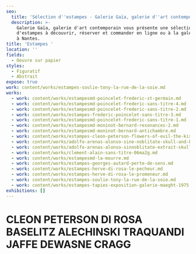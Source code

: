 ```yaml
---
seo:
  title: 'Sélection d''estampes - Galerie Gaïa, galerie d''art contemporain'
  description: >-
    Galerie Gaïa, galerie d'art contemporain vous présente une sélection
    d'estampes à découvrir, réserver et commander en ligne ou à la galerie d'art
    à Nantes.
title: 'Estampes '
location: ''
fields:
  - Oeuvre sur papier
styles:
  - Figuratif
  - Abstrait
expose: true
work: content/works/estampes-soulie-tony-la-rue-de-la-soie.md
works:
  - work: content/works/estampesmd-poincelet-frederic-st-germain.md
  - work: content/works/estampesmd-poincelet-frederic-sans-titre-4.md
  - work: content/works/estampesmd-poincelet-frederic-sans-titre-2.md
  - work: content/works/estampes-frederic-poincelet-sans-titre-3.md
  - work: content/works/estampesmd-poincelet-frederic-sans-titre-1.md
  - work: content/works/estampesmd-moninot-bernard-resonances-2.md
  - work: content/works/estampesmd-moninot-bernard-antichambre.md
  - work: content/works/estampes-cleon-peterson-flowers-of-evil-the-kiss-white.md
  - work: content/works/adolfo-arenas-alonso-sine-noblitate-skull-and-bird.md
  - work: content/works/adolfo-arenas-alonso-sinnoblitate-extrait-skull-and-bird.md
  - work: content/works/clement-alain-sans-titre-06ma2g.md
  - work: content/works/estampesmd-la-mourre.md
  - work: content/works/estampes-georges-autard-perte-de-sens.md
  - work: content/works/estampes-herve-di-rosa-le-pecheur.md
  - work: content/works/estampes-herve-di-rosa-le-promeneur.md
  - work: content/works/estampes-soulie-tony-la-rue-de-la-soie.md
  - work: content/works/estampes-tapies-exposition-galerie-maeght-1975.md
exhibitions: []
---
```


# CLEON PETERSON DI ROSA BASELITZ  ALECHINSKI TRAQUANDI JAFFE  DEWASNE CRAGG
